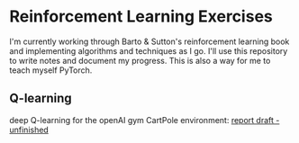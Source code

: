# Reinforcement Learning Exercises

I'm currently working through Barto & Sutton's reinforcement learning book and implementing algorithms and techniques as I go. I'll use this repository to write notes and document my progress. This is also a way for me to teach myself PyTorch.

## Q-learning

deep Q-learning for the openAI gym CartPole environment: [report draft - unfinished](https://ndeutschmann.github.io/reinforcement-learning-exercises/nn_q_cartpole.html)
